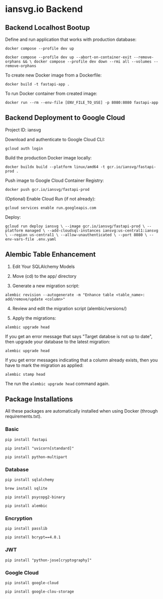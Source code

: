 # iansvg.io Backend

## Backend Localhost Bootup

Define and run application that works with production database:

`docker compose --profile dev up`

`docker compose --profile dev up --abort-on-container-exit --remove-orphans && \
docker compose --profile dev down --rmi all --volumes --remove-orphans`

To create new Docker image from a Dockerfile:

`docker build -t fastapi-app .`

To run Docker container from created image:

`docker run --rm --env-file [ENV_FILE_TO_USE] -p 8080:8080 fastapi-app`

## Backend Deployment to Google Cloud

Project ID: iansvg

Download and authenticate to Google Cloud CLI:

`gcloud auth login`

Build the production Docker image locally:

`docker buildx build --platform linux/amd64 -t gcr.io/iansvg/fastapi-prod .`

Push image to Google Cloud Container Registry:

`docker push gcr.io/iansvg/fastapi-prod`

(Optional) Enable Cloud Run (if not already):

`gcloud services enable run.googleapis.com`

Deploy:

`gcloud run deploy iansvg \
  --image gcr.io/iansvg/fastapi-prod \
  --platform managed \
  --add-cloudsql-instances iansvg:us-central1:iansvg \
  --region us-central1 \
  --allow-unauthenticated \
  --port 8080 \
  --env-vars-file .env.yaml`

## Alembic Table Enhancement

1. Edit Your SQLAlchemy Models

2. Move (cd) to the app/ directory

3. Generate a new migration script:

`alembic revision --autogenerate -m "Enhance table <table_name>: add/remove/update <column>"`

4. Review and edit the migration script (alembic/versions/)

5. Apply the migrations:

`alembic upgrade head`

If you get an error message that says "Target databse is not up to date", then upgrade your database to the latest migration:

`alembic upgrade head`

If you get error messages indicating that a column already exists, then you have to mark the migration as applied:

`alembic stamp head`

The run the `alembic upgrade head` command again.

## Package Installations

All these packages are automatically installed when using Docker (through requirements.txt).

### Basic

`pip install fastapi`

`pip install "uvicorn[standard]"`

`pip install python-multipart`

### Database

`pip install sqlalchemy`

`brew install sqlite`

`pip install psycopg2-binary`

`pip install alembic`

### Encryption

`pip install passlib`

`pip install bcrypt==4.0.1`

### JWT

`pip install "python-jose[cryptography]"`

### Google Cloud

`pip install google-cloud`

`pip install google-clou-storage`
